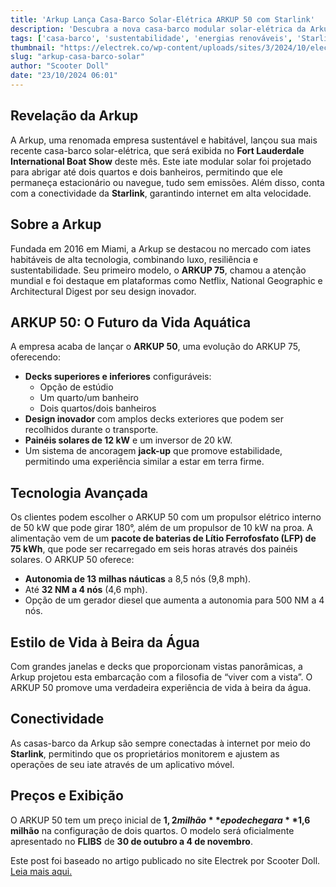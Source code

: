 ```yaml
---
title: 'Arkup Lança Casa-Barco Solar-Elétrica ARKUP 50 com Starlink'
description: 'Descubra a nova casa-barco modular solar-elétrica da Arkup, com recursos sustentáveis e conectividade de internet via Starlink.'
tags: ['casa-barco', 'sustentabilidade', 'energias renováveis', 'Starlink', 'Arkup']
thumbnail: "https://electrek.co/wp-content/uploads/sites/3/2024/10/electric-houseboat-Arkup-hero.jpg?quality=82&strip=all&w=1400"
slug: "arkup-casa-barco-solar"
author: "Scooter Doll"
date: "23/10/2024 06:01"
---
```


## Revelação da Arkup

A Arkup, uma renomada empresa sustentável e habitável, lançou sua mais recente casa-barco solar-elétrica, que será exibida no **Fort Lauderdale International Boat Show** deste mês. Este iate modular solar foi projetado para abrigar até dois quartos e dois banheiros, permitindo que ele permaneça estacionário ou navegue, tudo sem emissões. Além disso, conta com a conectividade da **Starlink**, garantindo internet em alta velocidade.

## Sobre a Arkup

Fundada em 2016 em Miami, a Arkup se destacou no mercado com iates habitáveis de alta tecnologia, combinando luxo, resiliência e sustentabilidade. Seu primeiro modelo, o **ARKUP 75**, chamou a atenção mundial e foi destaque em plataformas como Netflix, National Geographic e Architectural Digest por seu design inovador.

## ARKUP 50: O Futuro da Vida Aquática

A empresa acaba de lançar o **ARKUP 50**, uma evolução do ARKUP 75, oferecendo:
- **Decks superiores e inferiores** configuráveis:
  - Opção de estúdio
  - Um quarto/um banheiro
  - Dois quartos/dois banheiros
- **Design inovador** com amplos decks exteriores que podem ser recolhidos durante o transporte.
- **Painéis solares de 12 kW** e um inversor de 20 kW.
- Um sistema de ancoragem **jack-up** que promove estabilidade, permitindo uma experiência similar a estar em terra firme.

## Tecnologia Avançada

Os clientes podem escolher o ARKUP 50 com um propulsor elétrico interno de 50 kW que pode girar 180°, além de um propulsor de 10 kW na proa. A alimentação vem de um **pacote de baterias de Lítio Ferrofosfato (LFP) de 75 kWh**, que pode ser recarregado em seis horas através dos painéis solares. O ARKUP 50 oferece:
- **Autonomia de 13 milhas náuticas** a 8,5 nós (9,8 mph).
- Até **32 NM a 4 nós** (4,6 mph).
- Opção de um gerador diesel que aumenta a autonomia para 500 NM a 4 nós.

## Estilo de Vida à Beira da Água

Com grandes janelas e decks que proporcionam vistas panorâmicas, a Arkup projetou esta embarcação com a filosofia de “viver com a vista”. O ARKUP 50 promove uma verdadeira experiência de vida à beira da água.

## Conectividade

As casas-barco da Arkup são sempre conectadas à internet por meio do **Starlink**, permitindo que os proprietários monitorem e ajustem as operações de seu iate através de um aplicativo móvel.

## Preços e Exibição

O ARKUP 50 tem um preço inicial de **$1,2 milhão** e pode chegar a **$1,6 milhão** na configuração de dois quartos. O modelo será oficialmente apresentado no **FLIBS** de **30 de outubro a 4 de novembro**.  

Este post foi baseado no artigo publicado no site Electrek por Scooter Doll.  
[Leia mais aqui.](https://electrek.co/2024/10/22/arkup-unveils-latest-solar-electric-modular-houseboat-complete-with-starlink/)